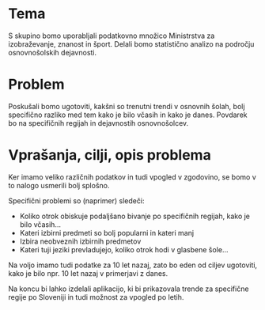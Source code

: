 # Tema
S skupino bomo uporabljali podatkovno množico Ministrstva za izobraževanje, znanost in šport. Delali bomo statistično analizo na področju osnovnošolskih dejavnosti.

# Problem
Poskušali bomo ugotoviti, kakšni so trenutni trendi v osnovnih šolah, bolj specifično razliko med tem kako je bilo včasih in kako je danes. Povdarek bo na specifičnih regijah in dejavnostih osnovnošolcev. 

# Vprašanja, cilji, opis problema
Ker imamo veliko različnih podatkov in tudi vpogled v zgodovino, se bomo v to nalogo usmerili bolj splošno. 

Specifični problemi so (naprimer) sledeči:
 * Koliko otrok obiskuje podaljšano bivanje po specifičnih regijah, kako je bilo včasih...
 * Kateri izbirni predmeti so bolj popularni in kateri manj
 * Izbira neobveznih izbirnih predmetov
 * Kateri tuji jeziki prevladujejo, koliko otrok hodi v glasbene šole...

Na voljo imamo tudi podatke za 10 let nazaj, zato bo eden od ciljev ugotoviti, kako je bilo npr. 10 let nazaj v primerjavi z danes.

Na koncu bi lahko izdelali aplikacijo, ki bi prikazovala trende za specifične regije po Sloveniji in tudi možnost za vpogled po letih.
